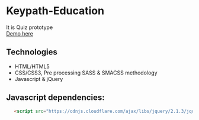 # Keypath-Education

It is Quiz prototype <br>
[Demo here](http://onclickmidia.net/Keypath-Education/) 

## Technologies
- HTML/HTML5
- CSS/CSS3, Pre processing SASS & SMACSS methodology
- Javascript & jQuery

## Javascript dependencies:
```html
   <script src="https://cdnjs.cloudflare.com/ajax/libs/jquery/2.1.3/jquery.min.js"></script>
```
